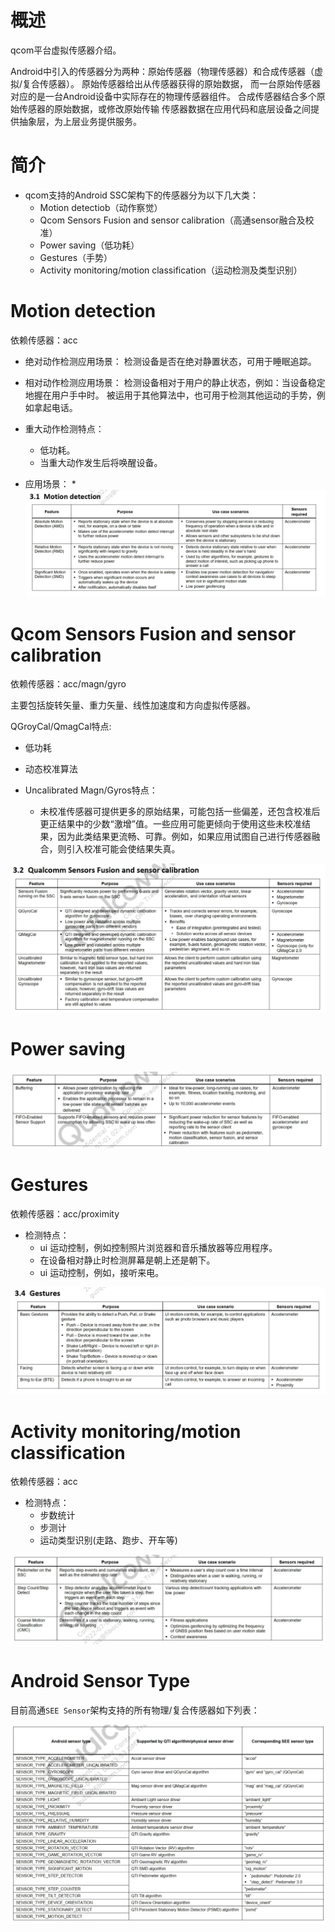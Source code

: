 # 概述

qcom平台虚拟传感器介绍。

Android中引入的传感器分为两种：原始传感器（物理传感器）和合成传感器（虚拟/复合传感器）。 原始传感器给出从传感器获得的原始数据，
而一台原始传感器对应的是一台Android设备中实际存在的物理传感器组件。 合成传感器结合多个原始传感器的原始数据，或修改原始传输
传感器数据在应用代码和底层设备之间提供抽象层，为上层业务提供服务。

# 简介

* qcom支持的Android SSC架构下的传感器分为以下几大类：
  * Motion detectiob（动作察觉）
  * Qcom Sensors Fusion and sensor calibration（高通sensor融合及校准）
  * Power saving（低功耗）
  * Gestures（手势）
  * Activity monitoring/motion classification（运动检测及类型识别）

# Motion detection

依赖传感器：acc

* 绝对动作检测应用场景：
检测设备是否在绝对静置状态，可用于睡眠追踪。

* 相对动作检测应用场景：
检测设备相对于用户的静止状态，例如：当设备稳定地握在用户手中时。
被运用于其他算法中，也可用于检测其他运动的手势，例如拿起电话。

* 重大动作检测特点：
  * 低功耗。
  * 当重大动作发生后将唤醒设备。
* 应用场景：
  * 
![0016_0000.png](images/0016_0000.png)

# Qcom Sensors Fusion and sensor calibration

依赖传感器：acc/magn/gyro

主要包括旋转矢量、重力矢量、线性加速度和方向虚拟传感器。

QGroyCal/QmagCal特点:
* 低功耗
* 动态校准算法

* Uncalibrated Magn/Gyros特点：
  * 未校准传感器可提供更多的原始结果，可能包括一些偏差，还包含校准后更正结果中的少数“激增”值。一些应用可能更倾向于使用这些未校准结果，因为此类结果更流畅、可靠。例如，如果应用试图自己进行传感器融合，则引入校准可能会使结果失真。

![0016_0001.png](images/0016_0001.png)

# Power saving

![0016_0002.png](images/0016_0002.png)

# Gestures

依赖传感器：acc/proximity

* 检测特点：
  * ui 运动控制，例如控制照片浏览器和音乐播放器等应用程序。
  * 在设备相对静止时检测屏幕是朝上还是朝下。
  * ui 运动控制，例如，接听来电。

![0016_0003.png](images/0016_0003.png)

# Activity monitoring/motion classification

依赖传感器：acc

* 检测特点：
  * 步数统计
  * 步测计
  * 运动类型识别(走路、跑步、开车等)

![0016_0004.png](images/0016_0004.png)

# Android Sensor Type

目前高通`SEE Sensor`架构支持的所有物理/复合传感器如下列表：

![0016_0005.png](images/0016_0005.png)